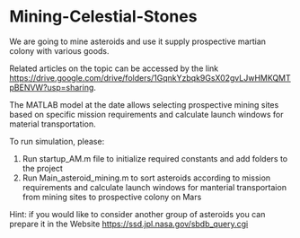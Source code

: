 # Mining-Celestial-Stones

We are going to mine asteroids and use it supply prospective martian colony with various goods.

Related articles on the topic can be accessed by the link https://drive.google.com/drive/folders/1GqnkYzbqk9GsX02gvLJwHMKQMTpBENVW?usp=sharing.

The MATLAB model at the date allows selecting prospective mining sites based on specific mission requirements and calculate launch windows for material transportation. 

To run simulation, please:
1. Run startup_AM.m file to initialize required constants and add folders to the project
2. Run Main_asteroid_mining.m to sort asteroids according to mission requirements and calculate launch windows for manterial transportaion from mining sites to prospective colony on Mars

Hint: if you would like to consider another group of asteroids you can prepare it in the Website https://ssd.jpl.nasa.gov/sbdb_query.cgi
